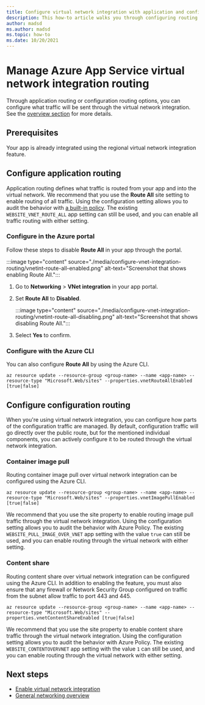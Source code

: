 ```yaml
---
title: Configure virtual network integration with application and configuration routing.
description: This how-to article walks you through configuring routing on a regional virtual network integration.
author: madsd
ms.author: madsd
ms.topic: how-to
ms.date: 10/20/2021
---
```


# Manage Azure App Service virtual network integration routing

Through application routing or configuration routing options, you can configure what traffic will be sent through the virtual network integration. See the [overview section](./overview-vnet-integration.md#routes) for more details.

## Prerequisites

Your app is already integrated using the regional virtual network integration feature.

## Configure application routing

Application routing defines what traffic is routed from your app and into the virtual network. We recommend that you use the **Route All** site setting to enable routing of all traffic. Using the configuration setting allows you to audit the behavior with [a built-in policy](https://portal.azure.com/#blade/Microsoft_Azure_Policy/PolicyDetailBlade/definitionId/%2Fproviders%2FMicrosoft.Authorization%2FpolicyDefinitions%2F33228571-70a4-4fa1-8ca1-26d0aba8d6ef). The existing `WEBSITE_VNET_ROUTE_ALL` app setting can still be used, and you can enable all traffic routing with either setting.

### Configure in the Azure portal

Follow these steps to disable **Route All** in your app through the portal.

:::image type="content" source="./media/configure-vnet-integration-routing/vnetint-route-all-enabled.png" alt-text="Screenshot that shows enabling Route All.":::

1. Go to **Networking** > **VNet integration** in your app portal.
1. Set **Route All** to **Disabled**.
    
    :::image type="content" source="./media/configure-vnet-integration-routing/vnetint-route-all-disabling.png" alt-text="Screenshot that shows disabling Route All.":::

1. Select **Yes** to confirm.

### Configure with the Azure CLI

You can also configure **Route All** by using the Azure CLI.

```azurecli-interactive
az resource update --resource-group <group-name> --name <app-name> --resource-type "Microsoft.Web/sites" --properties.vnetRouteAllEnabled [true|false]
```

## Configure configuration routing

When you're using virtual network integration, you can configure how parts of the configuration traffic are managed. By default, configuration traffic will go directly over the public route, but for the mentioned individual components, you can actively configure it to be routed through the virtual network integration.

### Container image pull

Routing container image pull over virtual network integration can be configured using the Azure CLI.

```azurecli-interactive
az resource update --resource-group <group-name> --name <app-name> --resource-type "Microsoft.Web/sites" --properties.vnetImagePullEnabled [true|false]
```

We recommend that you use the site property to enable routing image pull traffic through the virtual network integration. Using the configuration setting allows you to audit the behavior with Azure Policy. The existing `WEBSITE_PULL_IMAGE_OVER_VNET` app setting with the value `true` can still be used, and you can enable routing through the virtual network with either setting.

### Content share

Routing content share over virtual network integration can be configured using the Azure CLI. In addition to enabling the feature, you must also ensure that any firewall or Network Security Group configured on traffic from the subnet allow traffic to port 443 and 445.

```azurecli-interactive
az resource update --resource-group <group-name> --name <app-name> --resource-type "Microsoft.Web/sites" --properties.vnetContentShareEnabled [true|false]
```

We recommend that you use the site property to enable content share traffic through the virtual network integration. Using the configuration setting allows you to audit the behavior with Azure Policy. The existing `WEBSITE_CONTENTOVERVNET` app setting with the value `1` can still be used, and you can enable routing through the virtual network with either setting.

## Next steps

- [Enable virtual network integration](./configure-vnet-integration-enable.md)
- [General networking overview](./networking-features.md)